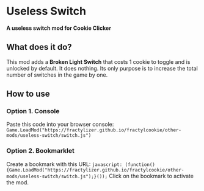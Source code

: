 # Useless Switch
**A useless switch mod for Cookie Clicker**
## What does it do?
This mod adds a **Broken Light Switch** that costs 1 cookie to toggle and is unlocked by default.
It does nothing. Its only purpose is to increase the total number of switches in the game by one.
## How to use
### Option 1. Console
Paste this code into your browser console: `Game.LoadMod("https://fractylizer.github.io/fractylcookie/other-mods/useless-switch/switch.js")`
### Option 2. Bookmarklet
Create a bookmark with this URL: `javascript: (function(){Game.LoadMod("https://fractylizer.github.io/fractylcookie/other-mods/useless-switch/switch.js");}());`
Click on the bookmark to activate the mod.